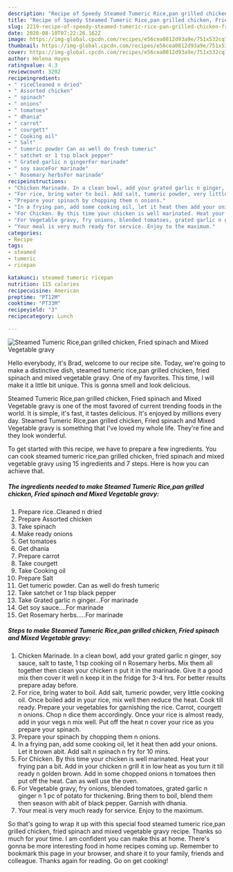 ```yaml
---
description: "Recipe of Speedy Steamed Tumeric Rice,pan grilled chicken, Fried spinach and Mixed Vegetable gravy"
title: "Recipe of Speedy Steamed Tumeric Rice,pan grilled chicken, Fried spinach and Mixed Vegetable gravy"
slug: 2219-recipe-of-speedy-steamed-tumeric-rice-pan-grilled-chicken-fried-spinach-and-mixed-vegetable-gravy
date: 2020-08-10T07:22:26.162Z
image: https://img-global.cpcdn.com/recipes/e56cea0812d93a9e/751x532cq70/steamed-tumeric-ricepan-grilled-chicken-fried-spinach-and-mixed-vegetable-gravy-recipe-main-photo.jpg
thumbnail: https://img-global.cpcdn.com/recipes/e56cea0812d93a9e/751x532cq70/steamed-tumeric-ricepan-grilled-chicken-fried-spinach-and-mixed-vegetable-gravy-recipe-main-photo.jpg
cover: https://img-global.cpcdn.com/recipes/e56cea0812d93a9e/751x532cq70/steamed-tumeric-ricepan-grilled-chicken-fried-spinach-and-mixed-vegetable-gravy-recipe-main-photo.jpg
author: Helena Hayes
ratingvalue: 4.3
reviewcount: 3202
recipeingredient:
- " riceCleaned n dried"
- " Assorted chicken"
- " spinach"
- " onions"
- " tomatoes"
- " dhania"
- " carrot"
- " courgett"
- " Cooking oil"
- " Salt"
- " tumeric powder Can as well do fresh tumeric"
- " satchet or 1 tsp black pepper"
- " Grated garlic n gingerFor marinade"
- " soy sauceFor marinade"
- " Rosemary herbsFor marinade"
recipeinstructions:
- "Chicken Marinade. In a clean bowl, add your grated garlic n ginger, soy sauce, salt to taste, 1 tsp cooking oil n Rosemary herbs. Mix them all together then clean your chicken n put it in the marinade. Give it a good mix then cover it well n keep it in the fridge for 3-4 hrs. For better results prepare aday before."
- "For rice, bring water to boil. Add salt, tumeric powder, very little cooking oil. Once boiled add in your rice, mix well then reduce the heat. Cook till ready. Prepare your vegetables for garnishing the rice. Carrot, courgett n onions. Chop n dice them accordingly. Once your rice is almost ready, add in your vegs n mix well. Put off the heat n cover your rice as you prepare your spinach."
- "Prepare your spinach by chopping them n onions."
- "In a frying pan, add some cooking oil, let it heat then add your onions. Let it brown abit. Add salt n spinach n fry for 10 mins."
- "For Chicken. By this time your chicken is well marinated. Heat your frying pan a bit. Add in your chicken n grill it in low heat as you turn it till ready n golden brown. Add in some chopped onions n tomatoes then put off the heat. Can as well use the oven."
- "For Vegetable gravy, fry onions, blended tomatoes, grated garlic n ginger n 1 pc of potato for thickening. Bring them to boil, blend them then season with abit of black pepper. Garnish with dhania."
- "Your meal is very much ready for service. Enjoy to the maximum."
categories:
- Recipe
tags:
- steamed
- tumeric
- ricepan

katakunci: steamed tumeric ricepan 
nutrition: 115 calories
recipecuisine: American
preptime: "PT12M"
cooktime: "PT33M"
recipeyield: "3"
recipecategory: Lunch

---
```



![Steamed Tumeric Rice,pan grilled chicken, Fried spinach and Mixed Vegetable gravy](https://img-global.cpcdn.com/recipes/e56cea0812d93a9e/751x532cq70/steamed-tumeric-ricepan-grilled-chicken-fried-spinach-and-mixed-vegetable-gravy-recipe-main-photo.jpg)

Hello everybody, it's Brad, welcome to our recipe site. Today, we're going to make a distinctive dish, steamed tumeric rice,pan grilled chicken, fried spinach and mixed vegetable gravy. One of my favorites. This time, I will make it a little bit unique. This is gonna smell and look delicious.



Steamed Tumeric Rice,pan grilled chicken, Fried spinach and Mixed Vegetable gravy is one of the most favored of current trending foods in the world. It is simple, it's fast, it tastes delicious. It's enjoyed by millions every day. Steamed Tumeric Rice,pan grilled chicken, Fried spinach and Mixed Vegetable gravy is something that I've loved my whole life. They're fine and they look wonderful.


To get started with this recipe, we have to prepare a few ingredients. You can cook steamed tumeric rice,pan grilled chicken, fried spinach and mixed vegetable gravy using 15 ingredients and 7 steps. Here is how you can achieve that.

<!--inarticleads1-->

##### The ingredients needed to make Steamed Tumeric Rice,pan grilled chicken, Fried spinach and Mixed Vegetable gravy:

1. Prepare  rice..Cleaned n dried
1. Prepare  Assorted chicken
1. Take  spinach
1. Make ready  onions
1. Get  tomatoes
1. Get  dhania
1. Prepare  carrot
1. Take  courgett
1. Take  Cooking oil
1. Prepare  Salt
1. Get  tumeric powder. Can as well do fresh tumeric
1. Take  satchet or 1 tsp black pepper
1. Take  Grated garlic n ginger...For marinade
1. Get  soy sauce....For marinade
1. Get  Rosemary herbs.....For marinade




<!--inarticleads2-->

##### Steps to make Steamed Tumeric Rice,pan grilled chicken, Fried spinach and Mixed Vegetable gravy:

1. Chicken Marinade. In a clean bowl, add your grated garlic n ginger, soy sauce, salt to taste, 1 tsp cooking oil n Rosemary herbs. Mix them all together then clean your chicken n put it in the marinade. Give it a good mix then cover it well n keep it in the fridge for 3-4 hrs. For better results prepare aday before.
1. For rice, bring water to boil. Add salt, tumeric powder, very little cooking oil. Once boiled add in your rice, mix well then reduce the heat. Cook till ready. Prepare your vegetables for garnishing the rice. Carrot, courgett n onions. Chop n dice them accordingly. Once your rice is almost ready, add in your vegs n mix well. Put off the heat n cover your rice as you prepare your spinach.
1. Prepare your spinach by chopping them n onions.
1. In a frying pan, add some cooking oil, let it heat then add your onions. Let it brown abit. Add salt n spinach n fry for 10 mins.
1. For Chicken. By this time your chicken is well marinated. Heat your frying pan a bit. Add in your chicken n grill it in low heat as you turn it till ready n golden brown. Add in some chopped onions n tomatoes then put off the heat. Can as well use the oven.
1. For Vegetable gravy, fry onions, blended tomatoes, grated garlic n ginger n 1 pc of potato for thickening. Bring them to boil, blend them then season with abit of black pepper. Garnish with dhania.
1. Your meal is very much ready for service. Enjoy to the maximum.




So that's going to wrap it up with this special food steamed tumeric rice,pan grilled chicken, fried spinach and mixed vegetable gravy recipe. Thanks so much for your time. I am confident you can make this at home. There's gonna be more interesting food in home recipes coming up. Remember to bookmark this page in your browser, and share it to your family, friends and colleague. Thanks again for reading. Go on get cooking!
